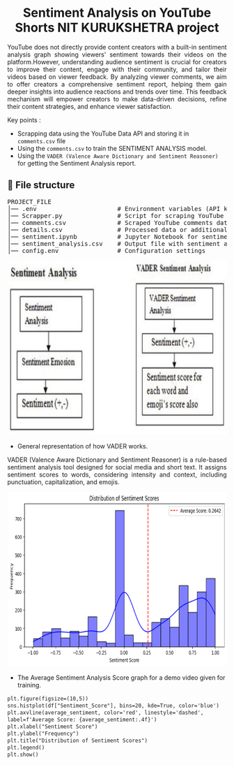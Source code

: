 <h1 align="center"> Sentiment Analysis on YouTube Shorts NIT KURUKSHETRA project </h1>

<p align = "justify"> YouTube does not directly provide content creators with a built-in sentiment analysis graph showing viewers' sentiment towards their videos on the platform.However, understanding audience sentiment is crucial for creators to improve their content, engage with their community, and tailor their videos based on viewer feedback. By analyzing viewer comments, we aim to offer creators a comprehensive sentiment report, helping them gain deeper insights into audience reactions and trends over time. This feedback mechanism will empower creators to make data-driven decisions, refine their content strategies, and enhance viewer satisfaction. </p>

Key points :

- Scrapping data using the YouTube Data API and storing it in `comments.csv` file
- Using the `comments.csv` to train the SENTIMENT ANALYSIS model.
- Using the `VADER (Valence Aware Dictionary and Sentiment Reasoner)` for getting the Sentiment Analysis report.

<h2>📁 File structure</h2>
<pre>
PROJECT_FILE
│── .env                      # Environment variables (API keys, credentials)
│── Scrapper.py               # Script for scraping YouTube comments
│── comments.csv              # Scraped YouTube comments dataset
│── details.csv               # Processed data or additional details
│── sentiment.ipynb           # Jupyter Notebook for sentiment analysis
│── sentiment_analysis.csv    # Output file with sentiment analysis results
│── config.env                # Configuration settings
</pre>

<p align="center"><img src = 'IMAGES/VADER.png' height = 400, width =600></p>

- General representation of how VADER works.

<p align = "justify">VADER (Valence Aware Dictionary and Sentiment Reasoner) is a rule-based sentiment analysis tool designed for social media and short text. It assigns sentiment scores to words, considering intensity and context, including punctuation, capitalization, and emojis.</p>
  
<img src = 'IMAGES/output.png' height = 400, width =700>

- The Average Sentiment Analysis Score graph for a demo video given for training.

```
plt.figure(figsize=(10,5))
sns.histplot(df["Sentiment_Score"], bins=20, kde=True, color='blue')
plt.axvline(average_sentiment, color='red', linestyle='dashed', label=f'Average Score: {average_sentiment:.4f}')
plt.xlabel("Sentiment Score")
plt.ylabel("Frequency")
plt.title("Distribution of Sentiment Scores")
plt.legend()
plt.show()
```
   
